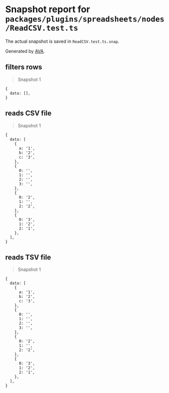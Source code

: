 # Snapshot report for `packages/plugins/spreadsheets/nodes/ReadCSV.test.ts`

The actual snapshot is saved in `ReadCSV.test.ts.snap`.

Generated by [AVA](https://ava.li).

## filters rows

> Snapshot 1

    {
      data: [],
    }

## reads CSV file

> Snapshot 1

    {
      data: [
        {
          a: '1',
          b: '2',
          c: '3',
        },
        {
          0: '',
          1: '',
          2: '',
          3: '',
        },
        {
          0: '2',
          1: '',
          2: '2',
        },
        {
          0: '3',
          1: '2',
          2: '1',
        },
      ],
    }

## reads TSV file

> Snapshot 1

    {
      data: [
        {
          a: '1',
          b: '2',
          c: '3',
        },
        {
          0: '',
          1: '',
          2: '',
          3: '',
        },
        {
          0: '2',
          1: '',
          2: '2',
        },
        {
          0: '3',
          1: '2',
          2: '1',
        },
      ],
    }
